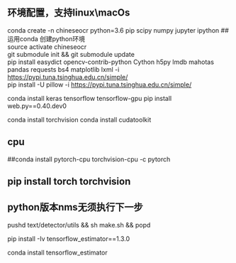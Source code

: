 ## 环境配置，支持linux\macOs      
conda create -n chineseocr python=3.6 pip scipy numpy jupyter ipython ##运用conda 创建python环境      
source activate chineseocr      
git submodule init && git submodule update      
pip install easydict opencv-contrib-python Cython h5py lmdb mahotas pandas requests bs4 matplotlib lxml -i https://pypi.tuna.tsinghua.edu.cn/simple/        
pip install -U pillow -i https://pypi.tuna.tsinghua.edu.cn/simple/      
<!-- pip install keras==2.1.5 tensorflow==1.8 tensorflow-gpu==1.8       -->
conda install keras tensorflow tensorflow-gpu
pip install web.py==0.40.dev0       
<!-- conda install pytorch torchvision cuda90 -c pytorch  -->
conda install torchvision
conda install cudatoolkit

## cpu
##conda install pytorch-cpu torchvision-cpu -c pytorch

## pip install torch torchvision   
## python版本nms无须执行下一步      
pushd text/detector/utils && sh make.sh && popd


pip install -Iv tensorflow_estimator==1.3.0

conda install tensorflow_estimator